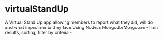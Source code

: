 # virtualStandUp
A Virtual Stand Up app allowing members to report what they did, will do and what impediments they face  Using Node.js  Mongodb/Mongoose - limit results, sorting, filter by criteria  - 
